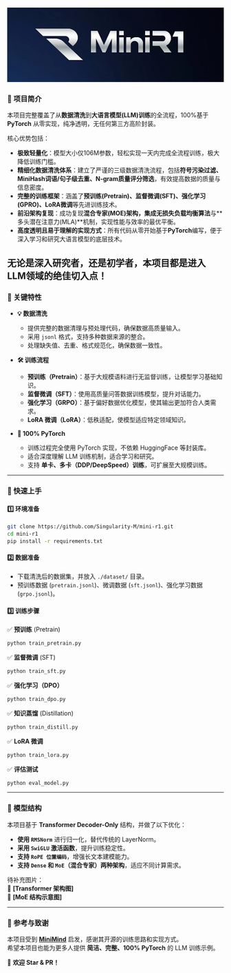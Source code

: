 ![LOGO](logo.png)

### 📌 项目简介  

本项目完整覆盖了从**数据清洗**到**大语言模型(LLM)训练**的全流程，100%基于**PyTorch** 从零实现，纯净透明，无任何第三方高阶封装。

核心优势包括：

- **极致轻量化**：模型大小仅106M参数，轻松实现一天内完成全流程训练，极大降低训练门槛。
- **精细化数据清洗体系**：建立了严谨的三级数据清洗流程，包括**符号污染过滤、MiniHash词语/句子级去重、N-gram质量评分筛选**，有效提高数据的质量与信息密度。
- **完整的训练框架**：涵盖了**预训练(Pretrain)、监督微调(SFT)、强化学习(GPRO)、LoRA微调**等先进训练技术。
- **前沿架构复现**：成功复现**混合专家(MOE)**架构，集成**无损失负载均衡算法**与**多头潜在注意力(MLA)**机制，实现性能与效率的最优平衡。
- **高度透明且易于理解的实现方式**：所有代码从零开始基于**PyTorch**编写，便于深入学习和研究大语言模型的底层技术。

无论是深入研究者，还是初学者，本项目都是进入LLM领域的绝佳切入点！
---

### 📌 关键特性  

- **💡 数据清洗**
  - 提供完整的数据清理与预处理代码，确保数据高质量输入。
  - 采用 `jsonl` 格式，支持多种数据来源的整合。
  - 处理缺失值、去重、格式规范化，确保数据一致性。

- **🛠 训练流程**
  - **预训练（Pretrain）**：基于大规模语料进行无监督训练，让模型学习基础知识。
  - **监督微调（SFT）**：使用高质量问答数据训练模型，提升对话能力。
  - **强化学习（GRPO）**：基于偏好数据优化模型，使其输出更加符合人类需求。
  - **LoRA 微调（LoRA）**：低秩适配，使模型适应特定领域知识。

- **🚀 100% PyTorch**
  - 训练过程完全使用 PyTorch 实现，不依赖 HuggingFace 等封装库。
  - 适合深度理解 LLM 训练机制，适合学习和研究。
  - 支持 **单卡、多卡（DDP/DeepSpeed）训练**，可扩展至大规模训练。

---

### 📌 快速上手  

#### **1️⃣ 环境准备**

```bash
git clone https://github.com/Singularity-M/mini-r1.git
cd mini-r1
pip install -r requirements.txt
```

#### **2️⃣ 数据准备**  
- 下载清洗后的数据集，并放入 `./dataset/` 目录。  
- 预训练数据 (`pretrain.jsonl`)、微调数据 (`sft.jsonl`)、强化学习数据 (`grpo.jsonl`)。

#### **3️⃣ 训练步骤**  

✅ **预训练** (Pretrain)  
```bash
python train_pretrain.py
```

✅ **监督微调** (SFT)  
```bash
python train_sft.py
```

✅ **强化学习（DPO）**  
```bash
python train_dpo.py
```

✅ **知识蒸馏** (Distillation)  
```bash
python train_distill.py
```

✅ **LoRA 微调**  
```bash
python train_lora.py
```

✅ **评估测试**  
```bash
python eval_model.py
```

---

### 📌 模型结构  

本项目基于 **Transformer Decoder-Only** 结构，并做了以下优化：  

- **使用 `RMSNorm`** 进行归一化，替代传统的 LayerNorm。  
- **采用 `SwiGLU` 激活函数**，提升训练稳定性。  
- **支持 `RoPE 位置编码`**，增强长文本建模能力。  
- **支持 `Dense` 和 `MoE`（混合专家）两种架构**，适应不同计算需求。  

待补充图片：  
📌 **[Transformer 架构图]**  
📌 **[MoE 结构示意图]**  

---

### 📌 参考与致谢  

本项目受到 **[MiniMind](https://github.com/jingyaogong/minimind)** 启发，感谢其开源的训练思路和实现方式。  
希望本项目也能为更多人提供 **简洁、完整、100% PyTorch** 的 LLM 训练示例。  

🚀 **欢迎 Star & PR！**
